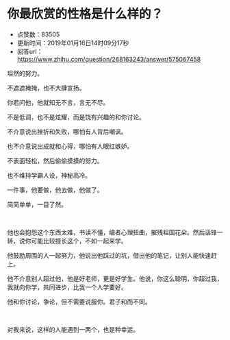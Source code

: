 # 你最欣赏的性格是什么样的？
- 点赞数：83505
- 更新时间：2019年01月16日14时09分17秒
- 回答url：https://www.zhihu.com/question/268163243/answer/575067458
<body>
 <p data-pid="k6fFNbMh">坦然的努力。</p>
 <p data-pid="Ju5mk588">不遮遮掩掩，也不大肆宣扬。</p>
 <p data-pid="PaLRJ5Hw">你若问他，他就知无不言，言无不尽。</p>
 <p data-pid="LoAfjXJJ">不是低调，也不是炫耀，而是饶有兴趣的和你讨论。</p>
 <p data-pid="fa9NqO-J">不介意说出挫折和失败，哪怕有人背后嘲讽。</p>
 <p data-pid="kN3vlVBr">也不介意说出成就和心得，哪怕有人眼红嫉妒。</p>
 <p data-pid="Sm7_PpYR">不表面轻松，然后偷偷摸摸的努力。</p>
 <p data-pid="cepMWPJ8">也不维持学霸人设，神秘高冷。</p>
 <p data-pid="ELxMaJFc">一件事，他要做，他去做，他做了。</p>
 <p data-pid="7GMm99NS">简简单单，一目了然。</p>
 <p class="ztext-empty-paragraph"><br></p>
 <p data-pid="4G221N0B">他也会抱怨这个东西太难，书读不懂，编者心理扭曲，摧残祖国花朵。然后话锋一转，说你可能比较擅长这个，不如一起来学。</p>
 <p data-pid="9KDdz_fK">他鼓励周围的人一起努力，他说出他踩过的坑，借出他的笔记，让别人能快速赶上。</p>
 <p data-pid="efrF3MBo">他不介意别人超过他，他是好老师，更是好学生。他说，你这么聪明，你超过我，我就向你学，共同进步，比我一个人学要好。</p>
 <p data-pid="rstx8Jxv">他和你讨论，争论，但不需要说服你。君子和而不同。</p>
 <p class="ztext-empty-paragraph"><br></p>
 <p data-pid="FU2BKfpA">对我来说，这样的人能遇到一两个，也是种幸运。</p>
</body>